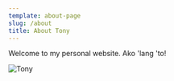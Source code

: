 ```yaml
---
template: about-page
slug: /about
title: About Tony
---
```

Welcome to my personal website. Ako 'lang 'to!

![Tony](/assets/dp.jpg "Tony Servanda")

